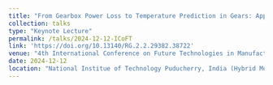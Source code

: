 ```yaml
---
title: "From Gearbox Power Loss to Temperature Prediction in Gears: Application to the Design of New Polymer Gear Concepts"
collection: talks
type: "Keynote Lecture"
permalink: /talks/2024-12-12-ICoFT
link: 'https://doi.org/10.13140/RG.2.2.29382.38722'
venue: "4th International Conference on Future Technologies in Manufacturing, Automation, Design & Energy"
date: 2024-12-12
location: "National Institue of Technology Puducherry, India (Hybrid Mode)"
---
```

